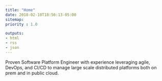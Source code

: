 ```yaml
---
title: "Home"
date: 2018-02-10T18:56:13-05:00
sitemap:
priority : 1.0

outputs:
- html
- rss
- json
---
```

Proven Software Platform Engineer with experience leveraging agile, DevOps, and CI/CD to manage large scale distributed platforms both on prem and in public cloud.
